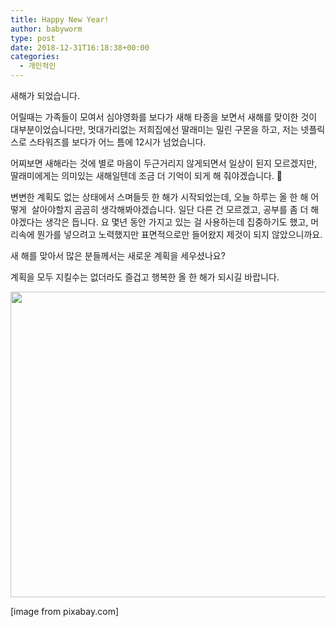 ```yaml
---
title: Happy New Year!
author: babyworm
type: post
date: 2018-12-31T16:18:38+00:00
categories:
  - 개인적인
---
```

새해가 되었습니다.

어릴때는 가족들이 모여서 심야영화를 보다가 새해 타종을 보면서 새해를 맞이한 것이 대부분이었습니다만, 멋대가리없는 저희집에선 딸래미는 밀린 구몬을 하고, 저는 넷플릭스로 스타워즈를 보다가 어느 틈에 12시가 넘었습니다.

어찌보면 새해라는 것에 별로 마음이 두근거리지 않게되면서 일상이 된지 모르겠지만, 딸래미에게는 의미있는 새해일텐데 조금 더 기억이 되게 해 줘야겠습니다. 🙂

변변한 계획도 없는 상태에서 스며들듯 한 해가 시작되었는데, 오늘 하루는 올 한 해 어떻게  살아야할지 곰곰히 생각해봐야겠습니다. 일단 다른 건 모르겠고, 공부를 좀 더 해야겠다는 생각은 듭니다. 요 몇년 동안 가지고 있는 걸 사용하는데 집중하기도 했고, 머리속에 뭔가를 넣으려고 노력했지만 표면적으로만 들어왔지 제것이 되지 않았으니까요.

새 해를 맞아서 많은 분들께서는 새로운 계획을 세우셨나요?

계획을 모두 지킬수는 없더라도 즐겁고 행복한 올 한 해가 되시길 바랍니다.

<img loading="lazy" decoding="async" src="https://i0.wp.com/cdn.pixabay.com/photo/2018/03/07/17/15/balloon-3206530_960_720.jpg?resize=625%2C489&ssl=1" alt="" width="625" height="489" data-recalc-dims="1" /> 

[image from pixabay.com]